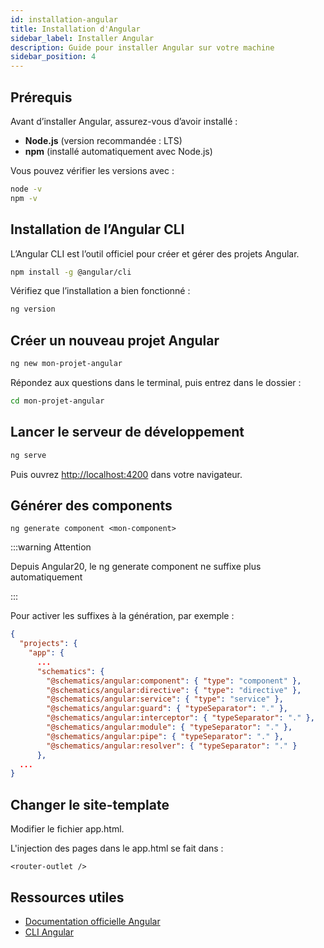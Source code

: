 ```yaml
---
id: installation-angular
title: Installation d'Angular
sidebar_label: Installer Angular
description: Guide pour installer Angular sur votre machine
sidebar_position: 4
---
```


## Prérequis

Avant d’installer Angular, assurez-vous d’avoir installé :

- **Node.js** (version recommandée : LTS)
- **npm** (installé automatiquement avec Node.js)

Vous pouvez vérifier les versions avec :

```bash
node -v
npm -v
```

## Installation de l’Angular CLI

L’Angular CLI est l’outil officiel pour créer et gérer des projets Angular.

```bash
npm install -g @angular/cli
```

Vérifiez que l’installation a bien fonctionné :

```bash
ng version
```

## Créer un nouveau projet Angular

```bash
ng new mon-projet-angular
```

Répondez aux questions dans le terminal, puis entrez dans le dossier :

```bash
cd mon-projet-angular
```

## Lancer le serveur de développement

```bash
ng serve
```

Puis ouvrez [http://localhost:4200](http://localhost:4200) dans votre navigateur.

## Générer des components

```
ng generate component <mon-component>
```

:::warning Attention

Depuis Angular20, le ng generate component ne suffixe plus automatiquement

:::

Pour activer les suffixes à la génération, par exemple :

```json
{
  "projects": {
    "app": {
      ...
      "schematics": {
        "@schematics/angular:component": { "type": "component" },
        "@schematics/angular:directive": { "type": "directive" },
        "@schematics/angular:service": { "type": "service" },
        "@schematics/angular:guard": { "typeSeparator": "." },
        "@schematics/angular:interceptor": { "typeSeparator": "." },
        "@schematics/angular:module": { "typeSeparator": "." },
        "@schematics/angular:pipe": { "typeSeparator": "." },
        "@schematics/angular:resolver": { "typeSeparator": "." }
      },
  ...
}
``` 

## Changer le site-template

Modifier le fichier app.html.

L'injection des pages dans le app.html se fait dans : 

``` 
<router-outlet />
``` 

## Ressources utiles

- [Documentation officielle Angular](https://angular.io/docs)
- [CLI Angular](https://angular.io/cli)